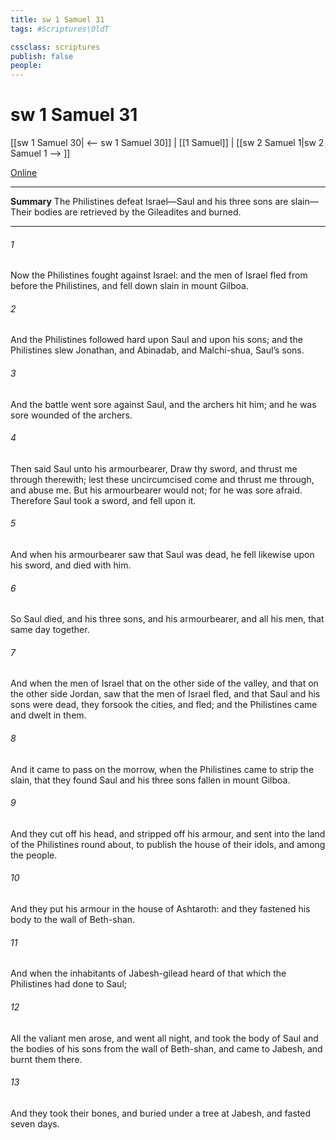 ```yaml
---
title: sw 1 Samuel 31
tags: #Scriptures\OldT

cssclass: scriptures
publish: false
people:
---
```


# sw 1 Samuel 31
[[sw 1 Samuel 30| <-- sw 1 Samuel 30]] | [[1 Samuel]] | [[sw 2 Samuel 1|sw 2 Samuel 1 --> ]]

[Online](https://churchofjesuschrist.org/study/scriptures/ot/1-sam/31?lang=eng)

---
__Summary__
The Philistines defeat Israel—Saul and his three sons are slain—Their bodies are retrieved by the Gileadites and burned.

---
###### 1 
Now the Philistines fought against Israel: and the men of Israel fled from before the Philistines, and fell down slain in mount Gilboa.

###### 2 
And the Philistines followed hard upon Saul and upon his sons; and the Philistines slew Jonathan, and Abinadab, and Malchi-shua, Saul’s sons.

###### 3 
And the battle went sore against Saul, and the archers hit him; and he was sore wounded of the archers.

###### 4 
Then said Saul unto his armourbearer, Draw thy sword, and thrust me through therewith; lest these uncircumcised come and thrust me through, and abuse me. But his armourbearer would not; for he was sore afraid. Therefore Saul took a sword, and fell upon it.

###### 5 
And when his armourbearer saw that Saul was dead, he fell likewise upon his sword, and died with him.

###### 6 
So Saul died, and his three sons, and his armourbearer, and all his men, that same day together.

###### 7 
And when the men of Israel that  on the other side of the valley, and  that  on the other side Jordan, saw that the men of Israel fled, and that Saul and his sons were dead, they forsook the cities, and fled; and the Philistines came and dwelt in them.

###### 8 
And it came to pass on the morrow, when the Philistines came to strip the slain, that they found Saul and his three sons fallen in mount Gilboa.

###### 9 
And they cut off his head, and stripped off his armour, and sent into the land of the Philistines round about, to publish  the house of their idols, and among the people.

###### 10 
And they put his armour in the house of Ashtaroth: and they fastened his body to the wall of Beth-shan.

###### 11 
And when the inhabitants of Jabesh-gilead heard of that which the Philistines had done to Saul;

###### 12 
All the valiant men arose, and went all night, and took the body of Saul and the bodies of his sons from the wall of Beth-shan, and came to Jabesh, and burnt them there.

###### 13 
And they took their bones, and buried  under a tree at Jabesh, and fasted seven days.

